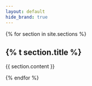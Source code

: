 ```yaml
---
layout: default
hide_brand: true
---
```


{% for section in site.sections %}

<section id="{{ section.slug }}" class="row my-4">
  <div class="col-sm-3 text-muted">
    <h2>{% t section.title %}</h2>
  </div>
  <div class="col">
    {{ section.content }}
  </div>
</section>

{% endfor %}
